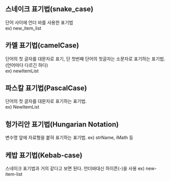 ## 스네이크 표기법(snake_case)          
단어 사이에 언더 바를 사용한 표기법                
ex) new_item_list                    
           
 
## 카멜 표기법(camelCase)           
단어의 첫 글자를 대문자로 표기, 단 첫번째 단어의 첫글자는 소문자로 표기하는 표기법.             
(언어마다 다르긴 하다)         
ex) newItemList           
              
## 파스칼 표기법(PascalCase)           
단어의 첫 글자를 대문자로 표기하는 표기법.                
ex) NewItemList             

## 헝가리안 표기법(Hungarian Notation)
변수명 앞에 자료형을 붙혀 표기하는 표기법.
ex) strName, iMath 등

## 케밥 표기법(Kebab-case)
스네이크 표기법과 거의 같다고 보면 된다.
언더바대신 하이픈(-)을 사용
ex) new-item-list
